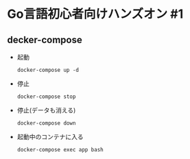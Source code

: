# Go言語初心者向けハンズオン #1

## decker-compose

* 起動
  ```
  docker-compose up -d
  ```

* 停止
  ```
  docker-compose stop
  ```

* 停止(データも消える)
  ```
  docker-compose down
  ```

* 起動中のコンテナに入る
  ```
  docker-compose exec app bash
  ```